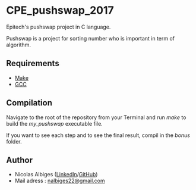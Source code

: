 # CPE_pushswap_2017

Epitech's pushswap project in C language.

Pushswap is a project for sorting number who is important in term of algorithm.

## Requirements

 * [Make](https://www.gnu.org/software/make//)
 * [GCC](https://gcc.gnu.org/)

## Compilation

Navigate to the root of the repository from your Terminal and run *make* to build the *my_pushswap* executable file.

If you want to see each step and to see the final result, compil in the *bonus* folder.

## Author

* Nicolas Albiges ([LinkedIn](https://www.linkedin.com/in/nicolas-albiges/)/[GitHub](https://github.com/NicolasAlbiges))
* Mail adress : nalbiges22@gmail.com
